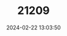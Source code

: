---
title: "21209"
category: "Sylvilagus dicei"
draft: false
date: 2024-02-22 13:03:50
languages:
  English: ["Dice's Cottontail"]
---